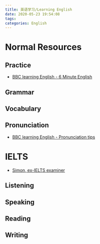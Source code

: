 ```yaml
---
title: 英语学习/Learning English
date: 2020-05-23 19:54:08
tags: 
categories: English
---
```



# Normal Resources

## Practice

- [BBC learning English - 6 Minute English](https://www.bbc.co.uk/learningenglish/english/features/6-minute-english)

## Grammar


## Vocabulary


## Pronunciation

- [BBC learning English - Pronunciation tips](http://www.bbc.co.uk/worldservice/learningenglish/grammar/pron/)


# IELTS

- [Simon, ex-IELTS examiner](https://ielts-simon.com/)

## Listening



## Speaking




## Reading




## Writing




